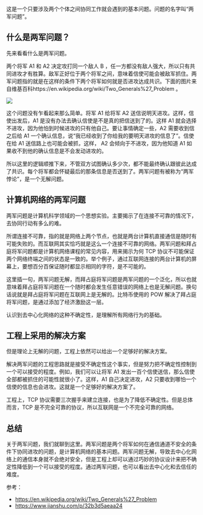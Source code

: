 这是一个只要涉及两个个体之间协同工作就会遇到的基本问题。问题的名字叫“两军问题”。

## 什么是两军问题？

先来看看什么是两军问题。

两个将军 A1 和 A2 决定攻打同一个敌人 B ，任一方都没有敌人强大，所以只有共同进攻才有胜算。敌军正好位于两个将军之间，意味着信使可能会被敌军抓住。两军问题指的就是在这样的条件下两个将军如何就是否进攻达成共识。下面的图片来自维基百科https://en.wikipedia.org/wiki/Two_Generals%27_Problem 。

![](https://img.haoqicat.com/2018120901.jpg)

这个问题没有乍看起来那么简单。将军 A1 给将军 A2 送信说明天进攻。这样，信使出发后，A1 是没有办法去确认信使是不是真的把信送到了的。这样 A1 就会选择不进攻，因为他怕到时候进攻的只有他自己。要让事情确定一些，A2 需要收到信之后给 A1 一个确认信息，说“我已经收到了你给我的要明天进攻的信息了”。信使在给 A1 送信路上也可能会被抓，这样， A2 会倾向于不进攻，因为他知道 A1 如果收不到他的确认信息是不会发动进攻的。

所以这里的逻辑顺推下来，不管双方试图确认多少次，都不能最终确认跟彼此达成了共识。每个将军都会怀疑最后的那条信息是否送到了。两军问题有被称为“两军悖论”，是一个无解问题。

## 计算机网络的两军问题

两军问题是计算机科学领域的一个思想实验。主要揭示了在连接不可靠的情况下，去协同行动有多么的难。

所谓连接不可靠，指的就是网络上两个节点，也就是两台计算机直接通信是随时有可能失败的。而互联网其实恰巧就是这么一个连接不可靠的网络。两军问题和拜占庭将军问题都是计算机网络课程的常见内容，用来揭示为何 TCP 协议不可能保证两个网络终端之间的状态是一致的。举个例子，通过互联网连接的两台计算机的屏幕上，要想百分百保证随时都显示相同的字符，是不可能的。

这里插一句，两军问题无解，而拜占庭将军问题是两军问题的一个泛化，所以也就意味着拜占庭将军问题在一个随时都会发生任意错误的网络上也是无解问题。换句话说就是拜占庭将军问题在互联网上是无解的。比特币使用的 POW 解决了拜占庭将军问题，是通过添加了经济激励这一层。

认识到去中心化网络的这种不确定性，是理解所有网络行为的基础。

## 工程上采用的解决方案

但是理论上无解的问题，工程上依然可以给出一个足够好的解决方案。

解决两军问题的工程思路就是接受不确定性这个事实，但是努力把不确定性控制到一个可以接受的程度。例如，我们可以让将军 A1 发出一百个信使送信，那么信使全部都被抓住的可能性就很小了。这样，A1 自己决定进攻，A2 只要收到哪怕一个信使的信息也会进攻。这就是一个足够好的解决方案了。

工程上，TCP 协议需要三次握手来建立连接，也是为了降低不确定性。但是总体而言，TCP 是不完全可靠的协议，所以互联网是一个不完全可靠的网络。

## 总结

关于两军问题，我们就聊到这里。两军问题是两个将军如何在通信通道不安全的条件下协同进攻的问题，是计算机网络的基本问题。两军问题无解，导致去中心化网络上的通信本身就不会绝对安全，但是工程上却可以通过巧妙的协议设计来把不确定性降低到一个可以接受的程度。通过两军问题，也可以看出去中心化和去信任的难度。

参考：

- https://en.wikipedia.org/wiki/Two_Generals%27_Problem
- https://www.jianshu.com/p/32b3d5aeaa24
